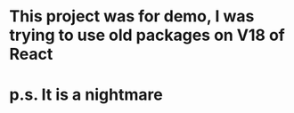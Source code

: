 # This project was for demo, I was trying to use old packages on V18 of React
# p.s. It is a nightmare
